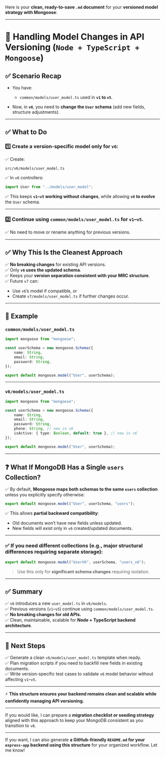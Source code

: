 <!-- review Markdown (Ctrl+Shift+V) --> 

Here is your **clean, ready-to-save `.md` document** for your **versioned model strategy with Mongoose**:

---

# 📄 Handling Model Changes in API Versioning (`Node + TypeScript + Mongoose`)

## ✅ Scenario Recap

* You have:

  * `common/models/user_model.ts` used in **`v1` to `v5`**.
* Now, in **`v6`**, you need to **change the `User` schema** (add new fields, structure adjustments).

---

## ✅ What to Do

### 1️⃣ Create a version-specific model **only for `v6`**:

✅ Create:

```
src/v6/models/user_model.ts
```

✅ In `v6` controllers:

```ts
import User from "../models/user_model";
```

✅ This keeps **`v1`–`v5` working without changes**, while allowing **`v6` to evolve** the `User` schema.

---

### 2️⃣ Continue using `common/models/user_model.ts` for `v1`–`v5`.

✅ No need to move or rename anything for previous versions.

---

## ✅ Why This Is the Cleanest Approach

✅ **No breaking changes** for existing API versions.  
✅ Only **`v6` uses the updated schema**.  
✅ Keeps your **version separation consistent with your MRC structure**.  
✅ Future `v7` can:  

* Use `v6`’s model if compatible, or
* Create `v7/models/user_model.ts` if further changes occur.

---

## 🩶 Example

### `common/models/user_model.ts`

```ts
import mongoose from "mongoose";

const userSchema = new mongoose.Schema({
    name: String,
    email: String,
    password: String,
});

export default mongoose.model("User", userSchema);
```

---

### `v6/models/user_model.ts`

```ts
import mongoose from "mongoose";

const userSchema = new mongoose.Schema({
    name: String,
    email: String,
    password: String,
    phone: String, // new in v6
    isActive: { type: Boolean, default: true }, // new in v6
});

export default mongoose.model("User", userSchema);
```

---

## ❓ What If MongoDB Has a Single `users` Collection?

✅ By default, **Mongoose maps both schemas to the same `users` collection** unless you explicitly specify otherwise:  

```ts
export default mongoose.model("User", userSchema, "users");
```

✅ This allows **partial backward compatibility**:  

* Old documents won’t have new fields unless updated.
* New fields will exist only in `v6` created/updated documents.

---

### ✅ If you need **different collections** (e.g., major structural differences requiring separate storage):  

```ts
export default mongoose.model("UserV6", userSchema, "users_v6");
```

> Use this only for **significant schema changes** requiring isolation.

---

## ✅ Summary

✅ `v6` introduces a new `user_model.ts` in `v6/models`.  
✅ Previous versions (`v1`–`v5`) continue using `common/models/user_model.ts`.  
✅ **No breaking changes for old APIs.**  
✅ Clean, maintainable, scalable for **Node + TypeScript backend architecture**.  

---

## 🚀 Next Steps

✅ Generate a clean `v6/models/user_model.ts` template when ready.  
✅ Plan migration scripts if you need to backfill new fields in existing documents.  
✅ Write version-specific test cases to validate `v6` model behavior without affecting `v1`–`v5`.  

---

⚡ **This structure ensures your backend remains clean and scalable while confidently managing API versioning.**

---

If you would like, I can prepare a **migration checklist or seeding strategy** aligned with this approach to keep your MongoDB consistent as you transition to `v6`.

---

If you want, I can also generate **a GitHub-friendly `README.md` for your `express-app` backend using this structure** for your organized workflow. Let me know!
